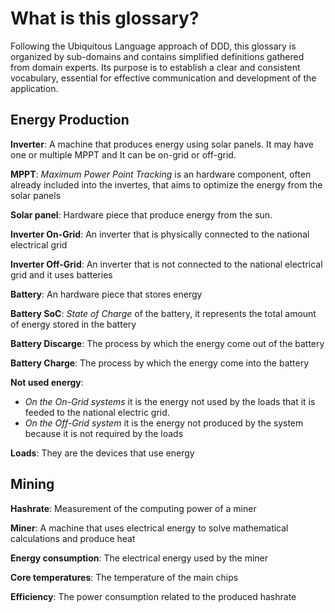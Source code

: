 # What is this glossary?
Following the Ubiquitous Language approach of DDD, this glossary is organized by sub-domains and contains simplified definitions gathered from domain experts. Its purpose is to establish a clear and consistent vocabulary, essential for effective communication and development of the application.

## Energy Production
**Inverter**: A machine that produces energy using solar panels. It may have one or multiple MPPT and It can be on-grid or off-grid.
    
**MPPT**: *Maximum Power Point Tracking* is an hardware component, often already included into the invertes, that aims to optimize the energy from the solar panels
    
**Solar panel**: Hardware piece that produce energy from the sun.
    
**Inverter On-Grid**: An inverter that is physically connected to the national electrical grid
    
**Inverter Off-Grid**: An inverter that is not connected to the national electrical grid and it uses batteries
    
**Battery**: An hardware piece that stores energy
    
**Battery SoC**: *State of Charge* of the battery, it represents the total amount of energy stored in the battery
    
**Battery Discarge**: The process by which the energy come out of the battery
    
**Battery Charge**: The process by which the energy come into the battery
    
**Not used energy**:
- *On the On-Grid systems* it is the energy not used by the loads that it is feeded to the national electric grid.
- *On the Off-Grid system* it is the energy not produced by the system because it is not required by the loads
    
**Loads**: They are the devices that use energy
    

## Mining
**Hashrate**: Measurement of the computing power of a miner
    
**Miner**: A machine that uses electrical energy to solve mathematical calculations and produce heat
    
**Energy consumption**: The electrical energy used by the miner
    
**Core temperatures**: The temperature of the main chips
    
**Efficiency**: The power consumption related to the produced hashrate